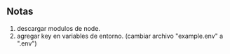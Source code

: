 ## Notas

1. descargar modulos de node.
2. agregar key en variables de entorno. (cambiar archivo "example.env" a ".env")
